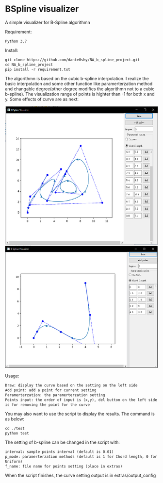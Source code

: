 BSpline visualizer
==================================

A simple visualizer for B-Spline algorithmn

Requirement:

    Python 3.7

Install:

    git clone https://github.com/dante0shy/NA_b_spline_project.git
    cd NA_b_spline_project
    pip install -r requirement.txt

The algorithmn is based on the cubic b-spline interpolation.
I realize the basic interpolation and some other function like paramerterzation method and changable degree(other degree modifies the algorithmn not to a cubic b-spline).
The visualization range of points is highter than -1 for both x and y.
Some effects of curve are as next:

![image](https://github.com/dante0shy/NA_b_spline_project/raw/master/extras/10p1.png)
![image](https://github.com/dante0shy/NA_b_spline_project/raw/master/extras/5p1.png)

Usage:

    Draw: display the curve based on the setting on the left side
    Add point: add a point for current setting
    Paramerterzation: the paramerterzation setting
    Points input: the order of input is (x,y), del button on the left side is for removing the point for the curve

You may also want to use the script to display the results. The command is as below:

    cd ./test
    python test

The setting of b-spline can be changed in the script with:

    interval: sample points interval (default is 0.01)
    p_mode: paramerterzation methods (default is 1 for Chord length, 0 for Uniform)
    f_name: file name for points setting (place in extras)

When the script finishes, the curve setting output is in extras/output_config
